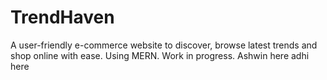 # TrendHaven
A user-friendly e-commerce website to discover, browse latest trends and shop online with ease. Using MERN. Work in progress.
Ashwin here
adhi here
